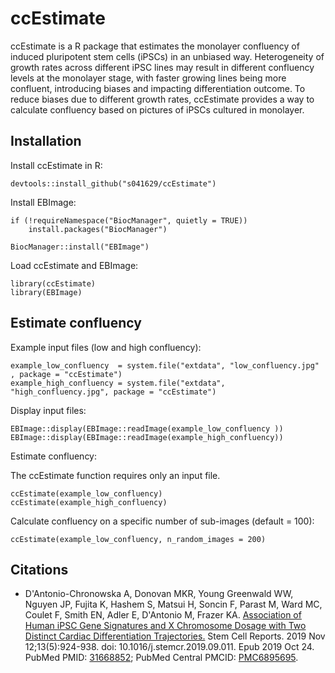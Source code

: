 # ccEstimate

ccEstimate is a R package that estimates the monolayer confluency of induced pluripotent stem cells (iPSCs) in an unbiased way. 
Heterogeneity of growth rates across different iPSC lines may result in different confluency levels at the monolayer stage, with faster growing lines being more confluent, introducing biases and impacting differentiation outcome. 
To reduce biases due to different growth rates, ccEstimate provides a way to calculate confluency based on pictures of iPSCs cultured in monolayer. 

## Installation

Install ccEstimate in R:

```
devtools::install_github("s041629/ccEstimate")
```

Install EBImage:

```{r}
if (!requireNamespace("BiocManager", quietly = TRUE))
    install.packages("BiocManager")

BiocManager::install("EBImage")
```


Load ccEstimate and EBImage:

```{r}
library(ccEstimate)
library(EBImage)
```

## Estimate confluency

Example input files (low and high confluency):

```
example_low_confluency  = system.file("extdata", "low_confluency.jpg" , package = "ccEstimate")
example_high_confluency = system.file("extdata", "high_confluency.jpg", package = "ccEstimate")
```

Display input files:

```
EBImage::display(EBImage::readImage(example_low_confluency ))
EBImage::display(EBImage::readImage(example_high_confluency))
```

Estimate confluency:

The ccEstimate function requires only an input file.

```
ccEstimate(example_low_confluency)
ccEstimate(example_high_confluency)
```

Calculate confluency on a specific number of sub-images (default = 100):

```
ccEstimate(example_low_confluency, n_random_images = 200)
```


## Citations

* D'Antonio-Chronowska A, Donovan MKR, Young Greenwald WW, Nguyen JP, Fujita K, Hashem S, Matsui H, Soncin F, Parast M, Ward MC, Coulet F, Smith EN, Adler E, D'Antonio M, Frazer KA. 
[Association of Human iPSC Gene Signatures and X Chromosome Dosage with Two Distinct Cardiac Differentiation Trajectories.](https://www.cell.com/stem-cell-reports/fulltext/S2213-6711(19)30361-3) 
Stem Cell Reports. 2019 Nov 12;13(5):924-938. doi: 10.1016/j.stemcr.2019.09.011. Epub 2019 Oct 24. PubMed PMID: [31668852](https://pubmed.ncbi.nlm.nih.gov/31668852/); PubMed Central PMCID: [PMC6895695](https://www.ncbi.nlm.nih.gov/pmc/articles/PMC6895695/).





